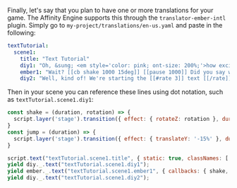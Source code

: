 Finally, let's say that you plan to have one or more translations for your game. The Affinity Engine supports this through the `translator-ember-intl` plugin. Simply go to `my-project/translations/en-us.yaml` and paste in the following:

```yaml
textTutorial:
  scene1:
    title: "Text Tutorial"
    diy1: "Oh, &sung; <em style='color: pink; ont-size: 200%;'>how exciting!</em> &sung; We're starting the <a href='https://en.wikipedia.org/wiki/Text_(literary_theory)' target='_blank'>text</a> tutorial."
    ember1: "Wait? [[cb shake 1000 15deg]] [[pause 1000]] Did you say we're starting the [[cb jump 1000 height]] [[pause 1000]] best tutorial?"
    diy2: "Well, kind of! We're starting the [[#rate 3]] text [[/rate]] tutorial, but words are one of my favorite things."
```

Then in your scene you can reference these lines using dot notation, such as `textTutorial.scene1.diy1`:

```js
const shake = (duration, rotation) => {
  script.layer('stage').transition({ effect: { rotateZ: rotation }, duration: duration / 8, loop: 4, easing: 'easeInOutSine' });
}
const jump = (duration) => {
  script.layer('stage').transition({ effect: { translateY: '-15%' }, duration: duration / 8, loop: 4, easing: 'easeInOutSine' });
}

script.text("textTutorial.scene1.title", { static: true, classNames: ['ae-paper ae-caption ae-caption-center'] });
yield diy._.text("textTutorial.scene1.diy1");
yield ember._.text("textTutorial.scene1.ember1", { callbacks: { shake, jump } });
yield diy._.text("textTutorial.scene1.diy2");
```
